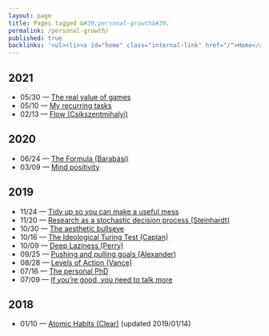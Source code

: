 ```yaml
---
layout: page
title: Pages tagged &#39;personal-growth&#39;
permalink: /personal-growth/
published: true
backlinks: '<ul><li><a id="home" class="internal-link" href="/">Home</a></li></ul>'
---
```



## 2021
- 05/30 — <a id="the-real-value-of-games" class="internal-link" href="/the-real-value-of-games/">The real value of games</a>
- 05/10 — <a id="my-recurring-tasks" class="internal-link" href="/my-recurring-tasks/">My recurring tasks</a>
- 02/13 — <a id="csikszentmihalyi-flow" class="internal-link" href="/csikszentmihalyi-flow/">Flow (Csikszentmihalyi)</a>

## 2020
- 06/24 — <a id="barabasi-the-formula" class="internal-link" href="/barabasi-the-formula/">The Formula (Barabási)</a>
- 03/09 — <a id="mind-positivity" class="internal-link" href="/mind-positivity/">Mind positivity</a>

## 2019
- 11/24 — <a id="tidy-up" class="internal-link" href="/tidy-up/">Tidy up so you can make a useful mess</a>
- 11/20 — <a id="research-as-a-stochastic-decision-process" class="internal-link" href="/research-as-a-stochastic-decision-process/">Research as a stochastic decision process (Steinhardt)</a>
- 10/30 — <a id="aesthetic-bullseye" class="internal-link" href="/aesthetic-bullseye/">The aesthetic bullseye</a>
- 10/16 — <a id="ideological-turing-test" class="internal-link" href="/ideological-turing-test/">The Ideological Turing Test (Caplan)</a>
- 10/09 — <a id="deep-laziness" class="internal-link" href="/deep-laziness/">Deep Laziness (Perry)</a>
- 09/25 — <a id="pushing-and-pulling-goals" class="internal-link" href="/pushing-and-pulling-goals/">Pushing and pulling goals (Alexander)</a>
- 08/28 — <a id="levels-of-action" class="internal-link" href="/levels-of-action/">Levels of Action (Vance)</a>
- 07/16 — <a id="personal-phd" class="internal-link" href="/personal-phd/">The personal PhD</a>
- 07/09 — <a id="talk-more" class="internal-link" href="/talk-more/">If you’re good, you need to talk more</a>

## 2018
- 01/10 — <a id="clear-atomic-habits" class="internal-link" href="/clear-atomic-habits/">Atomic Habits (Clear)</a> (updated 2019/01/14)
